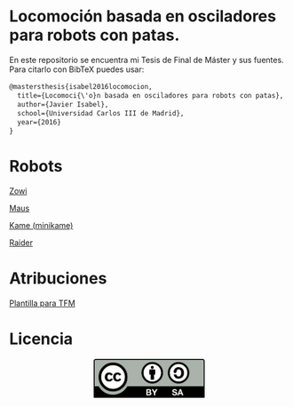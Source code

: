 # Locomoción basada en osciladores para robots con patas.
En este repositorio se encuentra mi Tesis de Final de Máster y sus fuentes. Para citarlo con BibTeX puedes usar:

```
@mastersthesis{isabel2016locomocion,
  title={Locomoci{\'o}n basada en osciladores para robots con patas},
  author={Javier Isabel},
  school={Universidad Carlos III de Madrid},
  year={2016}
}
```

# Robots
[Zowi](https://github.com/JavierIH/zowi)

[Maus](https://github.com/JavierIH/maus)

[Kame (minikame)](https://github.com/JavierIH/miniKame)

[Raider](https://github.com/JavierIH/raider)

# Atribuciones
[Plantilla para TFM](https://github.com/asrob-uc3m/recursos-digitales/tree/master/plantillas/master)

# Licencia
<p align="center">
<img src="figuras/by-sa.png" width="200" align = "center">
</p>
